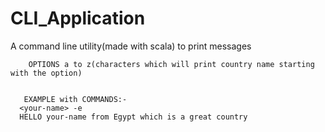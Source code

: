 # CLI_Application

A command line utility(made with scala) to print messages


        OPTIONS a to z(characters which will print country name starting with the option)
      

       EXAMPLE with COMMANDS:-
      <your-name> -e
      HELLO your-name from Egypt which is a great country  
